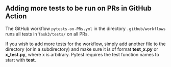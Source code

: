 ## Adding more tests to be run on PRs in GitHub Action

The GitHub workflow `pytests-on-PRs.yml` in the directory `.github/workflows` runs all tests in `Task3/tests/` 
on all PRs.

If you wish to add more tests for the workflow, simply add another file to the directory (or in a subdirectory)
and make sure it is of format **test_x.py** or **x_test.py**, where x is arbitrary.
Pytest requires the test function names to start with **test**.
